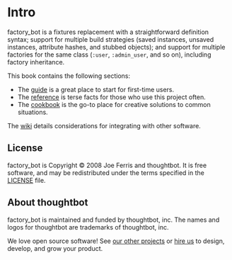 # Intro

factory_bot is a fixtures replacement with a straightforward definition syntax;
support for multiple build strategies (saved instances, unsaved instances,
attribute hashes, and stubbed objects); and support for multiple factories for
the same class (`:user`, `:admin_user`, and so on), including factory inheritance.

This book contains the following sections:

- The [guide](setup/summary.md) is a great place to start for first-time users.
- The [reference](ref/build-strategies.md) is terse facts for those who use this project often.
- The [cookbook](cookbook/has_many-associations.md) is the go-to place for creative solutions to common situations.

The [wiki](https://github.com/thoughtbot/factory_bot/wiki) details considerations for integrating with other software.

## License

factory_bot is Copyright © 2008 Joe Ferris and thoughtbot. It is free
software, and may be redistributed under the terms specified in the
[LICENSE] file.

[LICENSE]: https://github.com/thoughtbot/factory_bot/blob/main/LICENSE

## About thoughtbot

factory_bot is maintained and funded by thoughtbot, inc.
The names and logos for thoughtbot are trademarks of thoughtbot, inc.

We love open source software!
See [our other projects][community] or
[hire us][hire] to design, develop, and grow your product.

[community]: https://thoughtbot.com/community?utm_source=github
[hire]: https://thoughtbot.com/hire-us?utm_source=github
